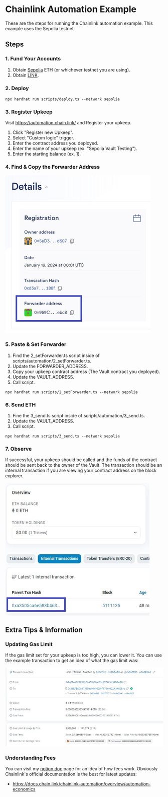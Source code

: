 # Chainlink Automation Example

These are the steps for running the Chainlink automation example. This example uses the Sepolia testnet.

## Steps
### 1. Fund Your Accounts

1. Obtain [Sepolia](https://sepoliafaucet.com/) ETH (or whichever testnet you are using).
2. Obtain [LINK](https://faucets.chain.link/).

### 2. Deploy
```
npx hardhat run scripts/deploy.ts --network sepolia
```

### 3. Register Upkeep
Visit https://automation.chain.link/ and Register your upkeep.

1. Click "Register new Upkeep".
2. Select "Custom logic" trigger.
3. Enter the contract address you deployed.
4. Enter the name of your upkeep (ex. "Sepolia Vault Testing").
5. Enter the starting balance (ex. 1).

### 4. Find & Copy the Forwarder Address
![Example of Forwarder](./images/automation/Forwarder.JPG)

### 5. Paste & Set Forwarder

1. Find the 2_setForwarder.ts script inside of scripts/automation/2_setForwarder.ts.
2. Update the FORWARDER_ADDRESS.
3. Copy your upkeep contract address (The Vault contract you deployed).
4. Update the VAULT_ADDRESS.
5. Call script.
```
npx hardhat run scripts/2_setForwarder.ts --network sepolia
```

### 6. Send ETH

1. Fine the 3_send.ts script inside of scripts/automation/3_send.ts.
2. Update the VAULT_ADDRESS.
3. Call script.
```
npx hardhat run scripts/3_send.ts --network sepolia
```

### 7. Observe
If successful, your upkeep should be called and the funds of the contract should be sent back to the owner of the Vault. The transaction should be an internal transaction if you are viewing your contract address on the block explorer.

![Example of internal transaction](./images/automation/Internal.JPG)

## Extra Tips & Information

### Updating Gas Limit
If the gas limit set for your upkeep is too high, you can lower it. You can use the example transaction to get an idea of what the gas limit was:

![Example of transaction](./images/automation/Example.JPG)

### Understanding Fees
You can visit my [notion doc](https://glitchical.notion.site/Chainlink-Automated-Functions-b00708ab06234031b3ca45b60f08622b) page for an idea of how fees work. Obviously Chainlink's official documentation is the best for latest updates:

- https://docs.chain.link/chainlink-automation/overview/automation-economics